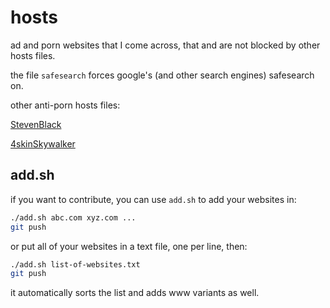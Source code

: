 # hosts

ad and porn websites that I come across,
that and are not blocked by other hosts files.

the file `safesearch` forces google's (and other search engines) safesearch on.

other anti-porn hosts files:

[StevenBlack](https://github.com/StevenBlack/hosts/tree/master/alternates/porn)

[4skinSkywalker](https://github.com/4skinSkywalker/Anti-Porn-HOSTS-File)

## add.sh

if you want to contribute, you can use `add.sh` to
add your websites in:

```sh
./add.sh abc.com xyz.com ...
git push
```

or put all of your websites in a text file, one per line,
then:

```sh
./add.sh list-of-websites.txt
git push
```

it automatically sorts the list and adds www variants
as well.
